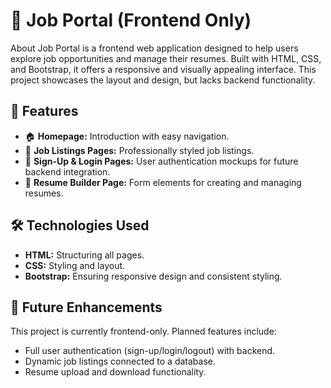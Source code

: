 <h1>🧳 Job Portal (Frontend Only)</h1>

<p>About Job Portal is a frontend web application designed to help users explore job opportunities and manage their resumes. Built with HTML, CSS, and Bootstrap, it offers a responsive and visually appealing interface. This project showcases the layout and design, but lacks backend functionality.</p>

<h2>🚀 Features</h2>

<ul>
  <li>🏠 <strong>Homepage:</strong> Introduction with easy navigation.</li>
  <li>💼 <strong>Job Listings Pages:</strong> Professionally styled job listings.</li>
  <li>🔐 <strong>Sign-Up & Login Pages:</strong> User authentication mockups for future backend integration.</li>
  <li>📄 <strong>Resume Builder Page:</strong> Form elements for creating and managing resumes.</li>
</ul>

<h2>🛠 Technologies Used</h2>

<ul>
  <li><strong>HTML:</strong> Structuring all pages.</li>
  <li><strong>CSS:</strong> Styling and layout.</li>
  <li><strong>Bootstrap:</strong> Ensuring responsive design and consistent styling.</li>
</ul>

<h2>🔮 Future Enhancements</h2>

<p>This project is currently frontend-only. Planned features include:</p>

<ul>
  <li>Full user authentication (sign-up/login/logout) with backend.</li>
  <li>Dynamic job listings connected to a database.</li>
  <li>Resume upload and download functionality.</li>
</ul>


